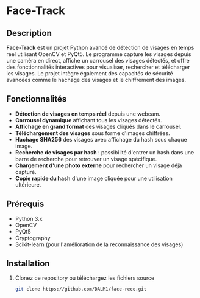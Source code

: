 # Face-Track

## Description
**Face-Track** est un projet Python avancé de détection de visages en temps réel utilisant OpenCV et PyQt5. Le programme capture les visages depuis une caméra en direct, affiche un carrousel des visages détectés, et offre des fonctionnalités interactives pour visualiser, rechercher et télécharger les visages. Le projet intègre également des capacités de sécurité avancées comme le hachage des visages et le chiffrement des images.

## Fonctionnalités
- **Détection de visages en temps réel** depuis une webcam.
- **Carrousel dynamique** affichant tous les visages détectés.
- **Affichage en grand format** des visages cliqués dans le carrousel.
- **Téléchargement des visages** sous forme d'images chiffrées.
- **Hachage SHA256** des visages avec affichage du hash sous chaque image.
- **Recherche de visages par hash** : possibilité d'entrer un hash dans une barre de recherche pour retrouver un visage spécifique.
- **Chargement d'une photo externe** pour rechercher un visage déjà capturé.
- **Copie rapide du hash** d'une image cliquée pour une utilisation ultérieure.

## Prérequis

- Python 3.x
- OpenCV
- PyQt5
- Cryptography
- Scikit-learn (pour l'amélioration de la reconnaissance des visages)

## Installation

1. Clonez ce repository ou téléchargez les fichiers source
   ```bash
   git clone https://github.com/DALM1/face-reco.git
